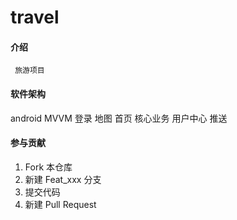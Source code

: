 # travel

#### 介绍
     旅游项目

#### 软件架构
android MVVM
        登录
        地图
        首页
        核心业务
        用户中心
        推送



#### 参与贡献

1.  Fork 本仓库
2.  新建 Feat_xxx 分支
3.  提交代码
4.  新建 Pull Request




